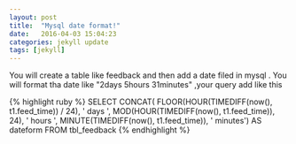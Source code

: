 ```yaml
---
layout: post
title:  "Mysql date format!"
date:   2016-04-03 15:04:23
categories: jekyll update
tags: [jekyll]
---
```

You will create a table like feedback and then add a date filed in mysql . You will format tha date like "2days 5hours 31minutes" ,your query add like this


{% highlight ruby %}
SELECT CONCAT(
FLOOR(HOUR(TIMEDIFF(now(), t1.feed_time)) / 24), ' days ',
MOD(HOUR(TIMEDIFF(now(), t1.feed_time)), 24), ' hours ',
MINUTE(TIMEDIFF(now(), t1.feed_time)), ' minutes') AS dateform 
FROM tbl_feedback 
{% endhighlight %}


